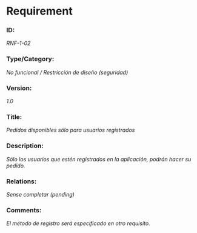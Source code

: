 # Requirement 
### ID: 
_RNF-1-02_

### Type/Category: 
_No funcional / Restricción de diseño (seguridad)_

### Version: 
_1.0_ 

### Title: 
_Pedidos disponibles sólo para usuarios registrados_

### Description: 
_Sólo los usuarios que estén registrados en la aplicación, podrán hacer su pedido._

### Relations: 
_Sense completar (pending)_ 

### Comments:
_El método de registro será especificado en otro requisito._
